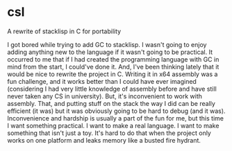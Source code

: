# csl
A rewrite of stacklisp in C for portability

I got bored while trying to add GC to stacklisp. I wasn't going to enjoy adding anything new to the language if it wasn't going to be practical. It occurred to me that if I had created the programming language with GC in mind from the start, I could've done it. And, I've been thinking lately that it would be nice to rewrite the project in C. Writing it in x64 assembly was a fun challenge, and it works better than I could have ever imagined (considering I had very little knowledge of assembly before and have still never taken any CS in university). But, it's inconvenient to work with assembly. That, and putting stuff on the stack the way I did can be really efficient (it was) but it was obviously going to be hard to debug (and it was). Inconvenience and hardship is usually a part of the fun for me, but this time I want something practical. I want to make a real language. I want to make something that isn't just a toy. It's hard to do that when the project only works on one platform and leaks memory like a busted fire hydrant.
